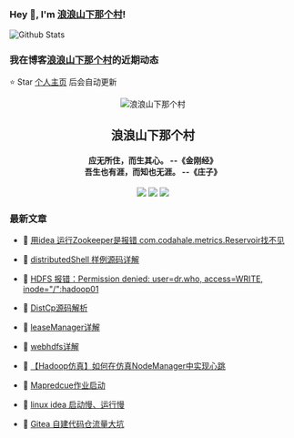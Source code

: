 ### Hey 👋, I'm [浪浪山下那个村](https://www.zeekling.cn)! 

![Github Stats](https://github-readme-stats-zeekling.vercel.app/api?username=zeekling&show_icons=true) 

### 我在博客[浪浪山下那个村](https://www.zeekling.cn)的近期动态
⭐️ Star [个人主页](https://github.com/zeekling) 后会自动更新

<p align="center"><img alt="浪浪山下那个村" src="https://pan.zeekling.cn/zeekling/blog/logo.th.png"></p><h2 align="center"> 浪浪山下那个村 </h2>

<h4 align="center">应无所住，而生其心。 --《金刚经》<br>吾生也有涯，而知也无涯。 --《庄子》</h4>
<p align="center"><a title="浪浪山下那个村" target="_blank" href="https://github.com/zeekling/zeekling"><img src="https://img.shields.io/github/last-commit/zeekling/zeekling.svg?style=flat-square&color=FF9900"></a>
<a title="GitHub repo size in bytes" target="_blank" href="https://github.com/zeekling/zeekling"><img src="https://img.shields.io/github/repo-size/zeekling/zeekling.svg?style=flat-square"></a>
<a title="Hits" target="_blank" href="https://github.com/zeekling/hits"><img src="https://hits.b3log.org/zeekling/zeekling.svg"></a></p>

### 最新文章

* 📝 [用idea 运行Zookeeper是报错 com.codahale.metrics.Reservoir找不见](https://www.zeekling.cn/articles/2025/06/28/1751117466687.html) 
 
* 📝 [distributedShell 样例源码详解](https://www.zeekling.cn/articles/2025/06/15/1749977063291.html) 
 
* 📝 [HDFS 报错：Permission denied: user=dr.who, access=WRITE, inode="/":hadoop01](https://www.zeekling.cn/articles/2025/06/08/1749392516689.html) 
 
* 📝 [DistCp源码解析](https://www.zeekling.cn/articles/2025/05/25/1748171143074.html) 
 
* 📝 [leaseManager详解](https://www.zeekling.cn/articles/2025/05/25/1748169425377.html) 
 
* 📝 [webhdfs详解](https://www.zeekling.cn/articles/2025/05/16/1747409083702.html) 
 
* 📝 [【Hadoop仿真】如何在仿真NodeManager中实现心跳](https://www.zeekling.cn/articles/2025/04/13/1744552070818.html) 
 
* 📝 [Mapredcue作业启动](https://www.zeekling.cn/articles/2025/03/29/1743254754138.html) 
 
* 📝 [linux idea 启动慢、运行慢](https://www.zeekling.cn/articles/2023/07/15/1689392069862.html) 
 
* 📝 [Gitea 自建代码仓流量大坑](https://www.zeekling.cn/articles/2025/03/09/1741517697630.html) 
 




